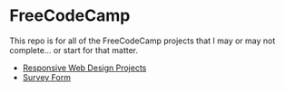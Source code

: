 # FreeCodeCamp
This repo is for all of the FreeCodeCamp projects that I may or may not complete... or start for that matter.

- [Responsive Web Design Projects](https://github.com/omgMerrickD/FreeCodeCamp/tree/main/responsive)
 - [Survey Form](https://github.com/omgMerrickD/FreeCodeCamp/tree/main/responsive/survey-form)

